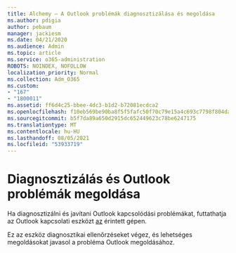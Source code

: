 ```yaml
---
title: Alchemy – A Outlook problémák diagnosztizálása és megoldása
ms.author: pdigia
author: pebaum
manager: jackiesm
ms.date: 04/21/2020
ms.audience: Admin
ms.topic: article
ms.service: o365-administration
ROBOTS: NOINDEX, NOFOLLOW
localization_priority: Normal
ms.collection: Adm_O365
ms.custom:
- "167"
- "1800011"
ms.assetid: ff6d4c25-bbee-4dc3-b1d2-b72081ecdca2
ms.openlocfilehash: f10eb569be90ba8f5f5fafc50f70c79e15a4c693c7798f804da4206846eccecc
ms.sourcegitcommit: b5f7da89a650d2915dc652449623c78be6247175
ms.translationtype: MT
ms.contentlocale: hu-HU
ms.lasthandoff: 08/05/2021
ms.locfileid: "53933719"
---
```

# <a name="diagnose-and-resolve-outlook-connectivity-issues"></a>Diagnosztizálás és Outlook problémák megoldása

Ha diagnosztizálni és javítani Outlook kapcsolódási problémákat, futtathatja az Outlook kapcsolati eszközt [az](https://aka.ms/SaRA-OutlookDisconnect-Alchemy) érintett gépen.
  
Ez az eszköz diagnosztikai ellenőrzéseket végez, és lehetséges megoldásokat javasol a probléma Outlook megoldásához.
  